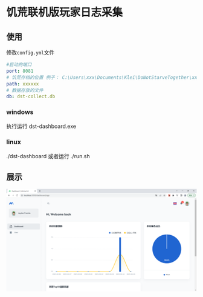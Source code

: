 # 饥荒联机版玩家日志采集

## 使用

修改`config.yml`文件
```yaml
#启动的端口
port: 8081
# 饥荒存档的位置 例子： C:\Users\xxx\Documents\Klei\DoNotStarveTogether\xxx\Cluster_2
path: xxxxxx
# 数据存放的文件
db: dst-collect.db
```

### windows
执行运行 dst-dashboard.exe

### linux
./dst-dashboard 或者运行 ./run.sh

## 展示
![首页预览](./doc/index.png)
